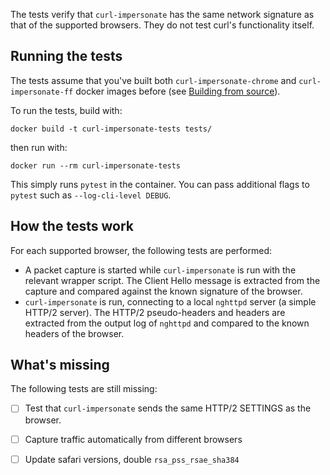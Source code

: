 The tests verify that `curl-impersonate` has the same network signature as that of the supported browsers. They do not test curl's functionality itself.

## Running the tests

The tests assume that you've built both `curl-impersonate-chrome` and `curl-impersonate-ff` docker images before (see [Building from source](https://github.com/lwthiker/curl-impersonate#building-from-source)).

To run the tests, build with:
```
docker build -t curl-impersonate-tests tests/
```
then run with:
```
docker run --rm curl-impersonate-tests
```
This simply runs `pytest` in the container. You can pass additional flags to `pytest` such as `--log-cli-level DEBUG`.

## How the tests work
For each supported browser, the following tests are performed:
* A packet capture is started while `curl-impersonate` is run with the relevant wrapper script. The Client Hello message is extracted from the capture and compared against the known signature of the browser.
* `curl-impersonate` is run, connecting to a local `nghttpd` server (a simple HTTP/2 server). The HTTP/2 pseudo-headers and headers are extracted from the output log of `nghttpd` and compared to the known headers of the browser.

## What's missing
The following tests are still missing:
- [ ] Test that `curl-impersonate` sends the same HTTP/2 SETTINGS as the browser.
- [ ] Capture traffic automatically from different browsers
- [ ] Update safari versions, double `rsa_pss_rsae_sha384`

